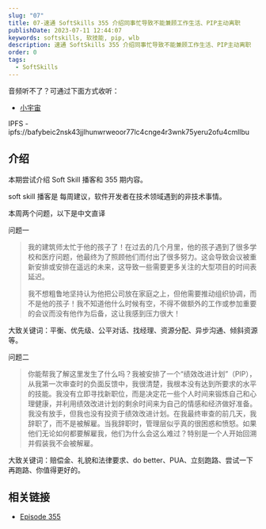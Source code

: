 ```yaml
---
slug: "07"
title: 07-速通 SoftSkills 355 介绍同事忙导致不能兼顾工作生活、PIP主动离职
publishDate: 2023-07-11 12:44:07
keywords: softskills, 软技能, pip, wlb
description: 速通 SoftSkills 355 介绍同事忙导致不能兼顾工作生活、PIP主动离职
order: 0
tags:
  - SoftSkills
---
```


音频听不了？可通过下面方式收听：
- [小宇宙](https://www.xiaoyuzhoufm.com/episodes/64ac2e90dc89afb6ef5f5b5d)

IPFS - ipfs://bafybeic2nsk43jjlhunwrweoor77lc4cnge4r3wnk75yeru2ofu4cmllbu

## 介绍

本期尝试介绍 Soft Skill 播客和 355 期内容。

soft skill 播客是 每周建议，软件开发者在技术领域遇到的非技术事情。

本周两个问题，以下是中文直译

问题一
> 我的建筑师太忙于他的孩子了！在过去的几个月里，他的孩子遇到了很多学校和医疗问题，他最终为了照顾他们而付出了很多努力。这会导致会议被重新安排或安排在遥远的未来，这导致一些需要更多关注的大型项目的时间表延迟。
>
> 我不想粗鲁地坚持认为他把公司放在家庭之上，但他需要推动组织协调，而不是他的孩子！我不知道他什么时候有空，不得不做额外的工作或参加重要的会议而没有他作为后备，这让我感到压力很大！

大致关键词：平衡、优先级、公平对话、找经理、资源分配、异步沟通、倾斜资源等。

问题二
> 你能帮我了解这里发生了什么吗？我被安排了一个“绩效改进计划”（PIP），从我第一次审查时的负面反馈中，我很清楚，我根本没有达到所要求的水平的技能。我没有立即寻找新职位，而是决定花一些个人时间来锻炼自己和心理健康，并利用绩效改进计划的剩余时间来为自己的情感和经济做好准备。我没有放手，但我也没有投资于绩效改进计划。在我最终审查的前几天，我辞职了，而不是被解雇。当我辞职时，管理层似乎真的很困惑和愤怒。如果他们无论如何都要解雇我，他们为什么会这么难过？特别是一个人开始回溯并假装我不会被解雇。

大致关键词：赔偿金、礼貌和法律要求、do better、PUA、立刻跑路、尝试一下再跑路、你值得更好的。

## 相关链接

- [Episode 355](https://softskills.audio/2023/05/08/episode-355-driving-kids-instead-of-team-and-jk-i-quit/
)